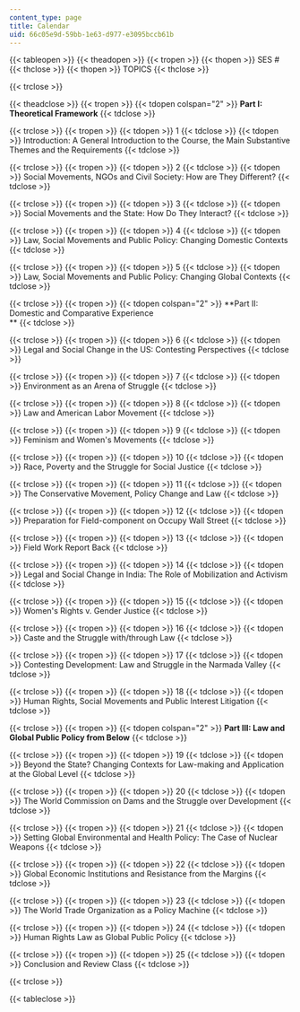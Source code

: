 ```yaml
---
content_type: page
title: Calendar
uid: 66c05e9d-59bb-1e63-d977-e3095bccb61b
---
```


{{< tableopen >}}
{{< theadopen >}}
{{< tropen >}}
{{< thopen >}}
SES #
{{< thclose >}}
{{< thopen >}}
TOPICS
{{< thclose >}}

{{< trclose >}}

{{< theadclose >}}
{{< tropen >}}
{{< tdopen colspan="2" >}}
**Part I: Theoretical Framework**
{{< tdclose >}}

{{< trclose >}}
{{< tropen >}}
{{< tdopen >}}
1
{{< tdclose >}}
{{< tdopen >}}
Introduction: A General Introduction to the Course, the Main Substantive Themes and the Requirements
{{< tdclose >}}

{{< trclose >}}
{{< tropen >}}
{{< tdopen >}}
2
{{< tdclose >}}
{{< tdopen >}}
Social Movements, NGOs and Civil Society: How are They Different?
{{< tdclose >}}

{{< trclose >}}
{{< tropen >}}
{{< tdopen >}}
3
{{< tdclose >}}
{{< tdopen >}}
Social Movements and the State: How Do They Interact?
{{< tdclose >}}

{{< trclose >}}
{{< tropen >}}
{{< tdopen >}}
4
{{< tdclose >}}
{{< tdopen >}}
Law, Social Movements and Public Policy: Changing Domestic Contexts
{{< tdclose >}}

{{< trclose >}}
{{< tropen >}}
{{< tdopen >}}
5
{{< tdclose >}}
{{< tdopen >}}
Law, Social Movements and Public Policy: Changing Global Contexts
{{< tdclose >}}

{{< trclose >}}
{{< tropen >}}
{{< tdopen colspan="2" >}}
**Part II: Domestic and Comparative Experience  
**
{{< tdclose >}}

{{< trclose >}}
{{< tropen >}}
{{< tdopen >}}
6
{{< tdclose >}}
{{< tdopen >}}
Legal and Social Change in the US: Contesting Perspectives
{{< tdclose >}}

{{< trclose >}}
{{< tropen >}}
{{< tdopen >}}
7
{{< tdclose >}}
{{< tdopen >}}
Environment as an Arena of Struggle
{{< tdclose >}}

{{< trclose >}}
{{< tropen >}}
{{< tdopen >}}
8
{{< tdclose >}}
{{< tdopen >}}
Law and American Labor Movement
{{< tdclose >}}

{{< trclose >}}
{{< tropen >}}
{{< tdopen >}}
9
{{< tdclose >}}
{{< tdopen >}}
Feminism and Women's Movements
{{< tdclose >}}

{{< trclose >}}
{{< tropen >}}
{{< tdopen >}}
10
{{< tdclose >}}
{{< tdopen >}}
Race, Poverty and the Struggle for Social Justice
{{< tdclose >}}

{{< trclose >}}
{{< tropen >}}
{{< tdopen >}}
11
{{< tdclose >}}
{{< tdopen >}}
The Conservative Movement, Policy Change and Law
{{< tdclose >}}

{{< trclose >}}
{{< tropen >}}
{{< tdopen >}}
12
{{< tdclose >}}
{{< tdopen >}}
Preparation for Field-component on Occupy Wall Street
{{< tdclose >}}

{{< trclose >}}
{{< tropen >}}
{{< tdopen >}}
13
{{< tdclose >}}
{{< tdopen >}}
Field Work Report Back
{{< tdclose >}}

{{< trclose >}}
{{< tropen >}}
{{< tdopen >}}
14
{{< tdclose >}}
{{< tdopen >}}
Legal and Social Change in India: The Role of Mobilization and Activism
{{< tdclose >}}

{{< trclose >}}
{{< tropen >}}
{{< tdopen >}}
15
{{< tdclose >}}
{{< tdopen >}}
Women's Rights v. Gender Justice
{{< tdclose >}}

{{< trclose >}}
{{< tropen >}}
{{< tdopen >}}
16
{{< tdclose >}}
{{< tdopen >}}
Caste and the Struggle with/through Law
{{< tdclose >}}

{{< trclose >}}
{{< tropen >}}
{{< tdopen >}}
17
{{< tdclose >}}
{{< tdopen >}}
Contesting Development: Law and Struggle in the Narmada Valley
{{< tdclose >}}

{{< trclose >}}
{{< tropen >}}
{{< tdopen >}}
18
{{< tdclose >}}
{{< tdopen >}}
Human Rights, Social Movements and Public Interest Litigation
{{< tdclose >}}

{{< trclose >}}
{{< tropen >}}
{{< tdopen colspan="2" >}}
**Part III: Law and Global Public Policy from Below**
{{< tdclose >}}

{{< trclose >}}
{{< tropen >}}
{{< tdopen >}}
19
{{< tdclose >}}
{{< tdopen >}}
Beyond the State? Changing Contexts for Law-making and Application at the Global Level
{{< tdclose >}}

{{< trclose >}}
{{< tropen >}}
{{< tdopen >}}
20
{{< tdclose >}}
{{< tdopen >}}
The World Commission on Dams and the Struggle over Development
{{< tdclose >}}

{{< trclose >}}
{{< tropen >}}
{{< tdopen >}}
21
{{< tdclose >}}
{{< tdopen >}}
Setting Global Environmental and Health Policy: The Case of Nuclear Weapons
{{< tdclose >}}

{{< trclose >}}
{{< tropen >}}
{{< tdopen >}}
22
{{< tdclose >}}
{{< tdopen >}}
Global Economic Institutions and Resistance from the Margins
{{< tdclose >}}

{{< trclose >}}
{{< tropen >}}
{{< tdopen >}}
23
{{< tdclose >}}
{{< tdopen >}}
The World Trade Organization as a Policy Machine
{{< tdclose >}}

{{< trclose >}}
{{< tropen >}}
{{< tdopen >}}
24
{{< tdclose >}}
{{< tdopen >}}
Human Rights Law as Global Public Policy
{{< tdclose >}}

{{< trclose >}}
{{< tropen >}}
{{< tdopen >}}
25
{{< tdclose >}}
{{< tdopen >}}
Conclusion and Review Class
{{< tdclose >}}

{{< trclose >}}

{{< tableclose >}}
